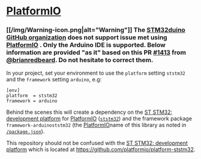 # [PlatformIO]

### [[/img/Warning-icon.png|alt="Warning"]] The [STM32duino GitHub organization] does not support issue met using [PlatformIO] . Only the Arduino IDE is supported. Below information are provided "as it" based on this PR [#1413] from [@brianredbeard]. Do not hesitate to correct them.


In your project, set your environment to use the `platform` setting `ststm32` and the `framework` setting `arduino`, e.g:

```dosini
[env]
platform  = ststm32
framework = arduino
```

Behind the scenes this will create a dependency on the [ST STM32: development platform] for [PlatformIO] ([`ststm32`]) and the framework package `framework-arduinoststm32` (the [PlatformIO]name of this library as noted in [`/package.json`]).

This repository should not be confused with the [ST STM32: development platform] which is located at https://github.com/platformio/platform-ststm32.


[STM32duino GitHub organization]: https://github.com/stm32duino/Arduino_Core_STM32
[PlatformIO]: https://platformio.org/
[ST STM32: development platform]: https://github.com/platformio/platform-ststm32
[`/package.json`]: https://github.com/stm32duino/Arduino_Core_STM32/blob/master/package.json
[`ststm32`]: https://docs.platformio.org/en/latest/platforms/ststm32.html
[@brianredbeard]: https://github.com/brianredbeard
[#1413]: https://github.com/stm32duino/Arduino_Core_STM32/pull/1413